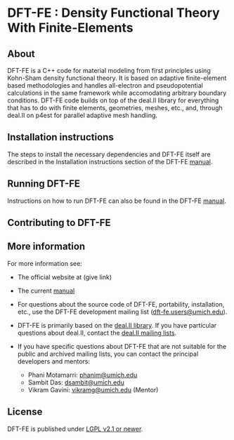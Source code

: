DFT-FE : Density Functional Theory With Finite-Elements 
=======================================================


About
-----

DFT-FE is a C++ code for material modeling from first principles using Kohn-Sham density functional theory.
It is based on adaptive finite-element based methodologies and handles all-electron and pseudopotential calculations in the 
same framework while accomodating arbitrary boundary conditions. DFT-FE code builds on top of the deal.II library for everything 
that has to do with finite elements, geometries, meshes, etc., and, through deal.II on p4est for parallel adaptive mesh handling. 



Installation instructions
-------------------------

The steps to install the necessary dependencies and DFT-FE itself are described
in the Installation instructions section of the DFT-FE [manual](https://bitbucket.org/dftfedevelopers/dftfe/downloads/manual.pdf).



Running DFT-FE
--------------

Instructions on how to run DFT-FE can also be found in the DFT-FE [manual](https://bitbucket.org/dftfedevelopers/dftfe/downloads/manual.pdf). 



Contributing to DFT-FE
----------------------




More information
----------------

For more information see:

 - The official website at (give link)
 
 - The current [manual](https://bitbucket.org/dftfedevelopers/dftfe/downloads/manual.pdf)

 - For questions about the source code of DFT-FE, portability, installation, etc., use the DFT-FE development mailing list (dft-fe.users@umich.edu).
 
 - DFT-FE is primarily based on the [deal.II library](http://www.dealii.org/). If you have particular questions about deal.II, contact the [deal.II mailing lists](https://www.dealii.org/mail.html).
 
 - If you have specific questions about DFT-FE that are not suitable for the public and archived mailing lists, you can contact the principal developers and mentors:

    - Phani Motamarri: phanim@umich.edu
    - Sambit Das: dsambit@umich.edu
    - Vikram Gavini: vikramg@umich.edu (Mentor)



License
-------

DFT-FE is published under [LGPL v2.1 or newer](LICENSE).
